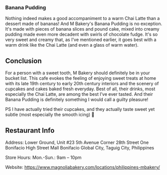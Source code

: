 <h3>Banana Pudding</h3>
Nothing indeed makes a good accompaniment to a warm Chai Latte than a dessert made of bananas! And M Bakery's Banana Pudding is no exception. It's made with pieces of banana slices and pound cake, mixed into creamy pudding made even more decadent with swirls of chocolate fudge. It's so very sweet and creamy that, as I've mentioned earlier, it goes best with a warm drink like the Chai Latte (and even a glass of warm water).

<h2>Conclusion</h2>
For a person with a sweet tooth, M Bakery should definitely be in your bucket list. This cafe evokes the feeling of enjoying sweet treats at home with its late 19th century to early 20th century interiors and the scenery of cupcakes and cakes baked fresh everyday. Best of all, their drinks, most especially the Chai Latte, are among the best I’ve ever tasted. And their Banana Pudding is definitely something I would call a guilty pleasure!

PS I have actually tried their cupcakes, and they actually taste sweet yet subtle (most especially the smooth icing) 🙂

<h2>Restaurant Info</h2>
Address: Lower Ground, Unit #23 5th Avenue Corner 28th Street One Bonifacio High Street Mall Bonifacio Global City, Taguig City, Philippines

Store Hours: Mon.-Sun.: 9am – 10pm

Website: https://www.magnoliabakery.com/locations/philippines-mbakery/